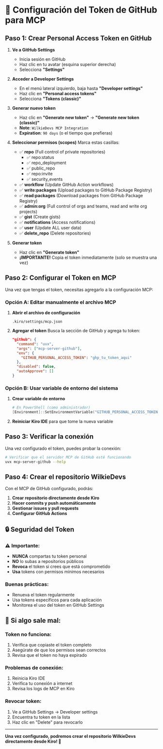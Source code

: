 # 🔑 Configuración del Token de GitHub para MCP

## Paso 1: Crear Personal Access Token en GitHub

1. **Ve a GitHub Settings**
   - Inicia sesión en GitHub
   - Haz clic en tu avatar (esquina superior derecha)
   - Selecciona **"Settings"**

2. **Acceder a Developer Settings**
   - En el menú lateral izquierdo, baja hasta **"Developer settings"**
   - Haz clic en **"Personal access tokens"**
   - Selecciona **"Tokens (classic)"**

3. **Generar nuevo token**
   - Haz clic en **"Generate new token"** → **"Generate new token (classic)"**
   - **Note**: `WilkieDevs MCP Integration`
   - **Expiration**: `90 days` (o el tiempo que prefieras)

4. **Seleccionar permisos (scopes)**
   Marca estas casillas:
   - ✅ **repo** (Full control of private repositories)
     - ✅ repo:status
     - ✅ repo_deployment
     - ✅ public_repo
     - ✅ repo:invite
     - ✅ security_events
   - ✅ **workflow** (Update GitHub Action workflows)
   - ✅ **write:packages** (Upload packages to GitHub Package Registry)
   - ✅ **read:packages** (Download packages from GitHub Package Registry)
   - ✅ **admin:org** (Full control of orgs and teams, read and write org projects)
   - ✅ **gist** (Create gists)
   - ✅ **notifications** (Access notifications)
   - ✅ **user** (Update ALL user data)
   - ✅ **delete_repo** (Delete repositories)

5. **Generar token**
   - Haz clic en **"Generate token"**
   - **¡IMPORTANTE!** Copia el token inmediatamente (solo se muestra una vez)

## Paso 2: Configurar el Token en MCP

Una vez que tengas el token, necesitas agregarlo a la configuración MCP:

### Opción A: Editar manualmente el archivo MCP

1. **Abrir el archivo de configuración**
   ```
   .kiro/settings/mcp.json
   ```

2. **Agregar el token**
   Busca la sección de GitHub y agrega tu token:
   ```json
   "github": {
     "command": "uvx",
     "args": ["mcp-server-github"],
     "env": {
       "GITHUB_PERSONAL_ACCESS_TOKEN": "ghp_tu_token_aqui"
     },
     "disabled": false,
     "autoApprove": []
   }
   ```

### Opción B: Usar variable de entorno del sistema

1. **Crear variable de entorno**
   ```powershell
   # En PowerShell (como administrador)
   [Environment]::SetEnvironmentVariable("GITHUB_PERSONAL_ACCESS_TOKEN", "ghp_tu_token_aqui", "User")
   ```

2. **Reiniciar Kiro IDE** para que tome la nueva variable

## Paso 3: Verificar la conexión

Una vez configurado el token, puedes probar la conexión:

```bash
# Verificar que el servidor MCP de GitHub esté funcionando
uvx mcp-server-github --help
```

## Paso 4: Crear el repositorio WilkieDevs

Con el MCP de GitHub configurado, podrás:

1. **Crear repositorio directamente desde Kiro**
2. **Hacer commits y push automáticamente**
3. **Gestionar issues y pull requests**
4. **Configurar GitHub Actions**

## 🔒 Seguridad del Token

### ⚠️ Importante:
- **NUNCA** compartas tu token personal
- **NO** lo subas a repositorios públicos
- **Revoca** el token si crees que está comprometido
- **Usa** tokens con permisos mínimos necesarios

### Buenas prácticas:
- Renueva el token regularmente
- Usa tokens específicos para cada aplicación
- Monitorea el uso del token en GitHub Settings

## 🚨 Si algo sale mal:

### Token no funciona:
1. Verifica que copiaste el token completo
2. Asegúrate de que los permisos sean correctos
3. Revisa que el token no haya expirado

### Problemas de conexión:
1. Reinicia Kiro IDE
2. Verifica tu conexión a internet
3. Revisa los logs de MCP en Kiro

### Revocar token:
1. Ve a GitHub Settings → Developer settings
2. Encuentra tu token en la lista
3. Haz clic en "Delete" para revocarlo

---

**Una vez configurado, podremos crear el repositorio WilkieDevs directamente desde Kiro! 🚀**